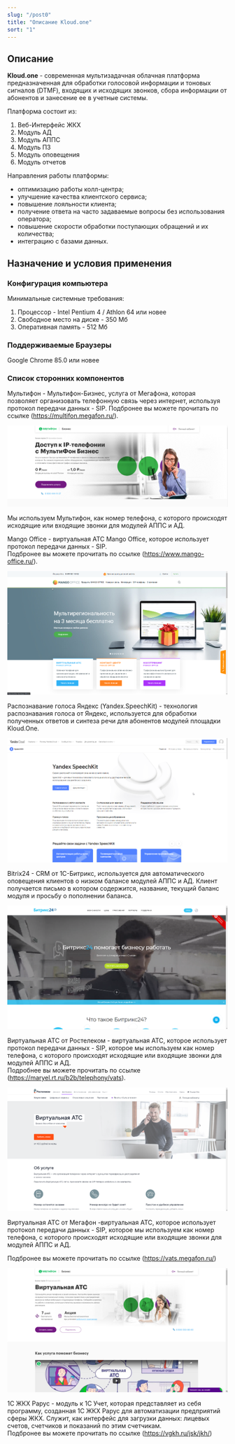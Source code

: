 ```yaml
---
slug: "/post0"
title: "Описание Kloud.one"
sort: "1"
---
```


## Описание

**Kloud.one** - современная мультизадачная облачная платформа предназначенная для обработки голосовой информации и тоновых сигналов (DTMF), входящих и исходящих звонков, сбора информации от абонентов и занесение ее в учетные системы.

Платформа состоит из:

1. Веб-Интерфейс ЖКХ
1. Модуль АД
1. Модуль АППС
1. Модуль ПЗ
1. Модуль оповещения
1. Модуль отчетов

Направления работы платформы:

- оптимизацию работы колл-центра;
- улучшение качества клиентского сервиса;
- повышение лояльности клиента;
- получение ответа на часто задаваемые вопросы без использования оператора;
- повышение скорости обработки поступающих обращений и их количества;
- интеграцию с базами данных.

## Назначение и условия применения

### Конфигурация компьютера

Минимальные системные требования:

1. Процессор - Intel Pentium 4 / Athlon 64 или новее
1. Свободное место на диске - 350 Мб
1. Оперативная память - 512 Mб

### Поддерживаемые Браузеры

Google Chrome 85.0 или новее

### Список сторонних компонентов

Мультифон - Мультифон-Бизнес, услуга от Мегафона, которая позволяет организовать телефонную связь через интернет, используя протокол передачи данных - SIP. Подбронее вы можете прочитать по ссылке  (https://multifon.megafon.ru/).

![Картинка](./images/about_megafon.png "Страница Мультифон Бизнес от Мегафон")

Мы используем Мультифон, как номер телефона, с которого происходят исходящие или  входящие звонки для модулей  АППС и АД.

Mango Office - виртуальная АТС Mango Office, которое использует протокол передачи данных - SIP.  
Подбронее вы можете прочитать по ссылке  (https://www.mango-office.ru/).

![Картинка](./images/about_mango_office.png "Страница Mango Office от Манго Телеком")

Распознавание голоса Яндекс (Yandex.SpeechKit) - технология распознавания голоса от Яндекс, используется для обработки полученных ответов и синтеза речи для абонентов модулей площадки Kloud.One.

![Картинка](./images/about_yandex.png " Страница Yandex SpeechKit от Яндекс")

Bitrix24 - CRM  от 1С-Битрикс, используется для автоматического оповещения клиентов о низком балансе модулей АППС и АД. Клиент получается письмо в котором содержится, название, текущий баланс модуля и просьбу о пополнении баланса.

![Картинка](./images/about_bitrix.png "Страница Битрикс 24 от 1С-Битрикс")

Виртуальная АТС от Ростелеком - виртуальная АТС, которое использует протокол передачи данных - SIP, которое мы используем как номер телефона, с которого происходят исходящие или  входящие звонки для модулей  АППС и АД.  
Подробнее вы можете прочитать по ссылке  (https://maryel.rt.ru/b2b/telephony/vats).

![Картинка](./images/about_rt_ats.png "Страница Виртуальная АТС от Ростелеком")

Виртуальная АТС от Мегафон -виртуальная АТС, которое использует протокол передачи данных - SIP, которое мы используем как номер телефона, с которого происходят исходящие или  входящие звонки для модулей  АППС и АД.

Подбронее вы можете прочитать по ссылке  (https://vats.megafon.ru/)

![Картинка](./images/about_megafon_ats.png "Страница Виртуальная АТС от Мегафон")

1C ЖКХ Рарус - модуль к 1С Учет, которая представляет из себя программу, созданная 1С ЖКХ Рарус для автоматизации предприятий сферы ЖКХ. Служит, как интерфейс для загрузки данных: лицевых счетов, счетчиков и показаний по этим счетчикам.  
Подбронее вы можете прочитать по ссылке  (https://vgkh.ru/jsk/jkh/)
